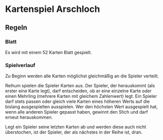 # Kartenspiel Arschloch

## Regeln

### Blatt

Es wird mit einem 52 Karten Blatt gespielt.

### Spielverlauf

Zu Beginn werden alle Karten möglichst gleichmäßig an die Spieler verteilt.

Reihum spielen die Spieler Karten aus. Der Spieler, der herauskommt (als erster eine Karte legt), darf entscheiden, ob
er eine einzelne Karte oder einen Mehrling (mehrere Karten mit gleichem Zahlenwert) legt. Ein Spieler darf stets passen
oder gleich viele Karten eines höheren Werts auf die bislang ausgespielten ausspielen. Wer den höchsten Wert ausgespielt
hat, wenn alle anderen Spieler gepasst haben, gewinnt den Stich und darf erneut herauskommen.

Legt ein Spieler seine letzten Karten ab und werden diese auch nicht überstochen, ist der Spieler, der als nächstes in
der Reihe ist, dran.

